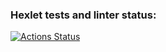 ### Hexlet tests and linter status:
[![Actions Status](https://github.com/QSeeng/frontend-project-44/actions/workflows/hexlet-check.yml/badge.svg)](https://github.com/QSeeng/frontend-project-44/actions)